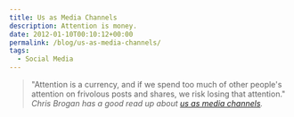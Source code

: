 ```yaml
---
title: Us as Media Channels
description: Attention is money.
date: 2012-01-10T00:10:12+00:00
permalink: /blog/us-as-media-channels/
tags:
  - Social Media
---
```


> "Attention is a currency, and if we spend too much of other people's attention on frivolous posts and shares, we risk losing that attention."
> <cite>Chris Brogan has a good read up about [us as media channels](http://www.chrisbrogan.com/mediachannels/).</cite>
